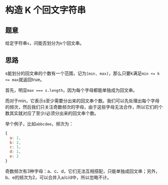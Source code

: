 # 构造 K 个回文字符串

## 题意

给定字符串`s`，问能否划分为`k`个回文串。

## 思路

s能划分的回文串的个数有一个范围，记为`[min, max]`，那么只要k满足`min <= k <= max`就返回true。

首先，明显`max === s.length`，因为每个字母都能单独成为回文串。

而对于min，它表示s至少需要分出来的回文串个数。我们可以先处理出每个字母的频次，然后我们只关注奇数频次的字母，由于这些字母无法合作，所以它们的个数其实就对应了至少/必须分出来的回文串个数。

举个例子，比如`abbcdee`，频次为：

```js
{
  a: 1,
  b: 2,
  c: 1,
  d: 1,
  e: 2
}
```

奇数频次有3种字母：a、c、d，它们无法互相搭配，只能单独成回文串；另外，b、e的频次为2，可以合并入a/c/d中，所以忽略不计。
